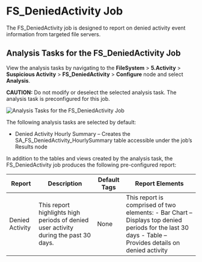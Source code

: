 # FS_DeniedActivity Job

The FS_DeniedActivity job is designed to report on denied activity event information from targeted
file servers.

## Analysis Tasks for the FS_DeniedActivity Job

View the analysis tasks by navigating to the **FileSystem** > **5.Activity** > **Suspicious
Activity** > **FS_DeniedActivity** > **Configure** node and select **Analysis**.

**CAUTION:** Do not modify or deselect the selected analysis task. The analysis task is
preconfigured for this job.

![Analysis Tasks for the FS_DeniedActivity Job](/img/product_docs/accessanalyzer/solutions/filesystem/activity/suspiciousactivity/deniedactivityanalysis.webp)

The following analysis tasks are selected by default:

- Denied Activity Hourly Summary – Creates the SA_FS_DeniedActivity_HourlySummary table accessible
  under the job’s Results node

In addition to the tables and views created by the analysis task, the FS_DeniedActivity job produces
the following pre-configured report:

| Report          | Description                                                                          | Default Tags | Report Elements                                                                                                                                        |
| --------------- | ------------------------------------------------------------------------------------ | ------------ | ------------------------------------------------------------------------------------------------------------------------------------------------------ |
| Denied Activity | This report highlights high periods of denied user activity during the past 30 days. | None         | This report is comprised of two elements: - Bar Chart – Displays top denied periods for the last 30 days - Table – Provides details on denied activity |
